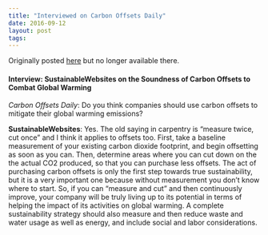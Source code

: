 ```yaml
---
title: "Interviewed on Carbon Offsets Daily"
date: 2016-09-12
layout: post
tags: 
---
```

Originally posted [here](http://www.carbonoffsetsdaily.com/2008/07/interview-sus-1.html) but no longer available there.

#### Interview: SustainableWebsites on the Soundness of Carbon Offsets to Combat Global Warming

*Carbon Offsets Daily*: Do you think companies should use carbon offsets to mitigate their global warming emissions?

**SustainableWebsites**: Yes. The old saying in carpentry is “measure twice, cut once” and I think it applies to offsets too. First, take a baseline measurement of your existing carbon dioxide footprint, and begin offsetting as soon as you can. Then, determine areas where you can cut down on the the actual CO2 produced, so that you can purchase less offsets. The act of purchasing carbon offsets is only the first step towards true sustainability, but it is a very important one because without measurement you don’t know where to start. So, if you can “measure and cut” and then continuously improve, your company will be truly living up to its potential in terms of helping the impact of its activities on global warming. A complete sustainability strategy should also measure and then reduce waste and water usage as well as energy, and include social and labor considerations.